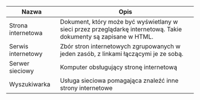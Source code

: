 
| Nazwa              | Opis                                                                                                             |
| ------------------ | ---------------------------------------------------------------------------------------------------------------- |
| Strona internetowa | Dokument, który może być wyświetlany w sieci przez przeglądarkę internetową. Takie dokumenty są zapisane w HTML. |
| Serwis internetowy | Zbór stron internetowych zgrupowanych w jeden zasób, z linkami łączącymi je ze sobą.                             |
| Serwer sieciowy    | Komputer obsługujący stronę internetową                                                                          |
| Wyszukiwarka       | Usługa sieciowa pomagająca znaleźć inne strony internetowe                                                       |
